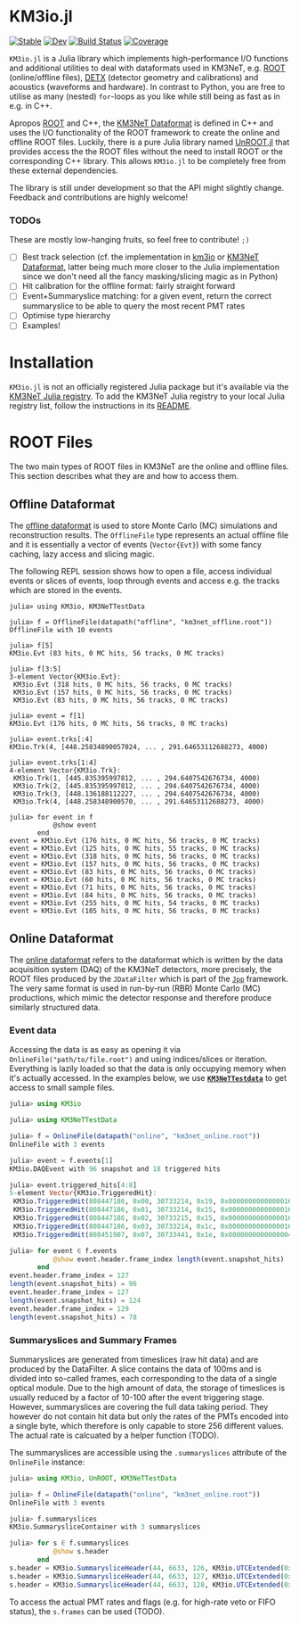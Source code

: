 # KM3io.jl

[![Stable](https://img.shields.io/badge/docs-stable-blue.svg)](https://common.pages.km3net.de/KM3io.jl/stable)
[![Dev](https://img.shields.io/badge/docs-dev-blue.svg)](https://common.pages.km3net.de/KM3io.jl/dev)
[![Build Status](https://git.km3net.de/common/KM3io.jl/badges/main/pipeline.svg)](https://git.km3net.de/common/KM3io.jl/pipelines)
[![Coverage](https://git.km3net.de/common/KM3io.jl/badges/main/coverage.svg)](https://git.km3net.de/common/KM3io.jl/commits/main)

`KM3io.jl` is a Julia library which implements high-performance I/O functions
and additional utilities to deal with dataformats used in KM3NeT, e.g.
[ROOT](https://root.cern.ch) (online/offline files),
[DETX](https://wiki.km3net.de/index.php/Dataformats#Detector_Description_.28.detx_and_.datx.29)
(detector geometry and calibrations) and acoustics (waveforms and hardware). In
contrast to Python, you are free to utilise as many (nested) `for`-loops as you
like while still being as fast as in e.g. in C++.

Apropos [ROOT](https://root.cern.ch) and C++, the [KM3NeT
Dataformat](https://git.km3net.de/common/km3net-dataformat) is defined in C++
and uses the I/O functionality of the ROOT framework to create the online and
offline ROOT files. Luckily, there is a pure Julia library named
[UnROOT.jl](https://github.com/JuliaHEP/UnROOT.jl) that provides access the the
ROOT files without the need to install ROOT or the corresponding C++ library.
This allows `KM3io.jl` to be completely free from these external dependencies.

The library is still under development so that the API might slightly change.
Feedback and contributions are highly welcome!

### TODOs

These are mostly low-hanging fruits, so feel free to contribute! `;)`

- [ ] Best track selection (cf. the implementation in [km3io](https://git.km3net.de/km3py/km3io/-/blob/b71300ff1364394d01323a732585f0a8dae303b1/src/km3io/tools.py#L203) or [KM3NeT Dataformat](https://git.km3net.de/common/km3net-dataformat/-/blob/881972133aa0fda809d06c97d9736d346dd35efb/tools/reconstruction.hh#L374), latter being much more closer to the Julia implementation since we don't need all the fancy masking/slicing magic as in Python)
- [ ] Hit calibration for the offline format: fairly straight forward
- [ ] Event+Summaryslice matching: for a given event, return the correct summaryslice to be able to query the most recent PMT rates
- [ ] Optimise type hierarchy
- [ ] Examples!

# Installation

`KM3io.jl` is not an officially registered Julia package but it's available via
the [KM3NeT Julia registry](https://git.km3net.de/common/julia-registry). To add
the KM3NeT Julia registry to your local Julia registry list, follow the
instructions in its
[README](https://git.km3net.de/common/julia-registry#adding-the-registry).

# ROOT Files

The two main types of ROOT files in KM3NeT are the online and offline files.
This section describes what they are and how to access them.

## Offline Dataformat

The [offline
dataformat](https://git.km3net.de/common/km3net-dataformat/-/tree/master/offline)
is used to store Monte Carlo (MC) simulations and reconstruction results. The
`OfflineFile` type represents an actual offline file and it is essentially a
vector of events (`Vector{Evt}`) with some fancy caching, lazy access and
slicing magic.

The following REPL session shows how to open a file, access individual events or slices of events, loop through events and access e.g. the tracks which are stored in the events.

``` julia-repl
julia> using KM3io, KM3NeTTestData

julia> f = OfflineFile(datapath("offline", "km3net_offline.root"))
OfflineFile with 10 events

julia> f[5]
KM3io.Evt (83 hits, 0 MC hits, 56 tracks, 0 MC tracks)

julia> f[3:5]
3-element Vector{KM3io.Evt}:
 KM3io.Evt (318 hits, 0 MC hits, 56 tracks, 0 MC tracks)
 KM3io.Evt (157 hits, 0 MC hits, 56 tracks, 0 MC tracks)
 KM3io.Evt (83 hits, 0 MC hits, 56 tracks, 0 MC tracks)

julia> event = f[1]
KM3io.Evt (176 hits, 0 MC hits, 56 tracks, 0 MC tracks)

julia> event.trks[:4]
KM3io.Trk(4, [448.25834890057024, ... , 291.64653112688273, 4000)

julia> event.trks[1:4]
4-element Vector{KM3io.Trk}:
 KM3io.Trk(1, [445.835395997812, ... , 294.6407542676734, 4000)
 KM3io.Trk(2, [445.835395997812, ... , 294.6407542676734, 4000)
 KM3io.Trk(3, [448.136188112227, ... , 294.6407542676734, 4000)
 KM3io.Trk(4, [448.258348900570, ... , 291.64653112688273, 4000)

julia> for event in f
           @show event
       end
event = KM3io.Evt (176 hits, 0 MC hits, 56 tracks, 0 MC tracks)
event = KM3io.Evt (125 hits, 0 MC hits, 55 tracks, 0 MC tracks)
event = KM3io.Evt (318 hits, 0 MC hits, 56 tracks, 0 MC tracks)
event = KM3io.Evt (157 hits, 0 MC hits, 56 tracks, 0 MC tracks)
event = KM3io.Evt (83 hits, 0 MC hits, 56 tracks, 0 MC tracks)
event = KM3io.Evt (60 hits, 0 MC hits, 56 tracks, 0 MC tracks)
event = KM3io.Evt (71 hits, 0 MC hits, 56 tracks, 0 MC tracks)
event = KM3io.Evt (84 hits, 0 MC hits, 56 tracks, 0 MC tracks)
event = KM3io.Evt (255 hits, 0 MC hits, 54 tracks, 0 MC tracks)
event = KM3io.Evt (105 hits, 0 MC hits, 56 tracks, 0 MC tracks)
```

## Online Dataformat

The [online
dataformat](https://git.km3net.de/common/km3net-dataformat/-/tree/master/online)
refers to the dataformat which is written by the data acquisition system (DAQ)
of the KM3NeT detectors, more precisely, the ROOT files produced by the
`JDataFilter` which is part of the [`Jpp`](https://git.km3net.de/common/jpp)
framework. The very same format is used in run-by-run (RBR) Monte Carlo (MC)
productions, which mimic the detector response and therefore produce similarly
structured data.

### Event data

Accessing the data is as easy as opening it via
`OnlineFile("path/to/file.root")` and using indices/slices or iteration.
Everything is lazily loaded so that the data is only occupying memory when it's
actually accessed. In the examples below, we use
**[`KM3NeTTestdata`](https://git.km3net.de/km3py/km3net-testdata)** to get
access to small sample files.

``` julia
julia> using KM3io

julia> using KM3NeTTestData

julia> f = OnlineFile(datapath("online", "km3net_online.root"))
OnlineFile with 3 events

julia> event = f.events[1]
KM3io.DAQEvent with 96 snapshot and 18 triggered hits

julia> event.triggered_hits[4:8]
5-element Vector{KM3io.TriggeredHit}:
 KM3io.TriggeredHit(808447186, 0x00, 30733214, 0x19, 0x0000000000000016)
 KM3io.TriggeredHit(808447186, 0x01, 30733214, 0x15, 0x0000000000000016)
 KM3io.TriggeredHit(808447186, 0x02, 30733215, 0x15, 0x0000000000000016)
 KM3io.TriggeredHit(808447186, 0x03, 30733214, 0x1c, 0x0000000000000016)
 KM3io.TriggeredHit(808451907, 0x07, 30733441, 0x1e, 0x0000000000000004)

julia> for event ∈ f.events
           @show event.header.frame_index length(event.snapshot_hits)
       end
event.header.frame_index = 127
length(event.snapshot_hits) = 96
event.header.frame_index = 127
length(event.snapshot_hits) = 124
event.header.frame_index = 129
length(event.snapshot_hits) = 78
```

### Summaryslices and Summary Frames

Summaryslices are generated from timeslices (raw hit data) and are produced by
the DataFilter. A slice contains the data of 100ms and is divided into so-called
frames, each corresponding to the data of a single optical module. Due to the
high amount of data, the storage of timeslices is usually reduced by a factor of
10-100 after the event triggering stage. However, summaryslices are covering the
full data taking period. They however do not contain hit data but only the rates
of the PMTs encoded into a single byte, which therefore is only capable to store
256 different values. The actual rate is calcuated by a helper function (TODO).

The summaryslices are accessible using the `.summaryslices` attribute of the
`OnlineFile` instance:

``` julia
julia> using KM3io, UnROOT, KM3NeTTestData

julia> f = OnlineFile(datapath("online", "km3net_online.root"))
OnlineFile with 3 events

julia> f.summaryslices
KM3io.SummarysliceContainer with 3 summaryslices

julia> for s ∈ f.summaryslices
           @show s.header
       end
s.header = KM3io.SummarysliceHeader(44, 6633, 126, KM3io.UTCExtended(0x5dc6018c, 0x23c34600, false))
s.header = KM3io.SummarysliceHeader(44, 6633, 127, KM3io.UTCExtended(0x5dc6018c, 0x29b92700, false))
s.header = KM3io.SummarysliceHeader(44, 6633, 128, KM3io.UTCExtended(0x5dc6018c, 0x2faf0800, false))
```

To access the actual PMT rates and flags (e.g. for high-rate veto or FIFO
status), the `s.frames` can be used (TODO).
